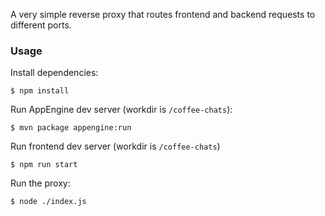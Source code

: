 A very simple reverse proxy that routes frontend and backend requests to different ports.

### Usage

Install dependencies:

    $ npm install

Run AppEngine dev server (workdir is `/coffee-chats`):

    $ mvn package appengine:run

Run frontend dev server (workdir is `/coffee-chats`)

    $ npm run start

Run the proxy:

    $ node ./index.js

